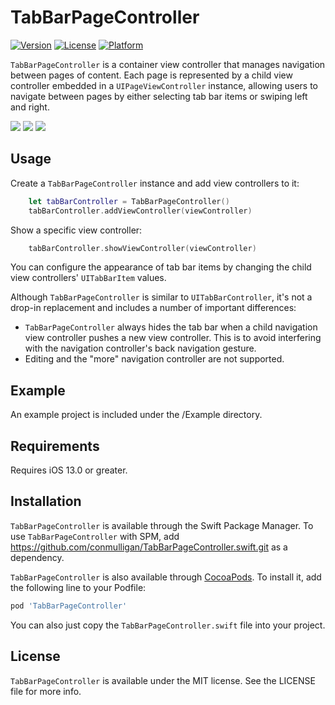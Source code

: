 # TabBarPageController

[![Version](https://img.shields.io/cocoapods/v/TabBarPageController.svg)](https://cocoapods.org/pods/TabBarPageController)
[![License](https://img.shields.io/cocoapods/l/TabBarPageController.svg)](https://cocoapods.org/pods/TabBarPageController)
[![Platform](https://img.shields.io/cocoapods/p/TabBarPageController.svg)](https://cocoapods.org/pods/TabBarPageController)

`TabBarPageController` is a container view controller that manages navigation between pages of content. Each page is represented by a child view controller embedded in a `UIPageViewController` instance, allowing users to navigate between pages by either selecting tab bar items or swiping left and right.

[![](https://raw.githubusercontent.com/conmulligan/TabBarPageController/master/Example/Screenshots/1_sm.png)](https://raw.githubusercontent.com/conmulligan/TabBarPageController/master/Example/Screenshots/1.png)
[![](https://raw.githubusercontent.com/conmulligan/TabBarPageController/master/Example/Screenshots/2_sm.png)](https://raw.githubusercontent.com/conmulligan/TabBarPageController/master/Example/Screenshots/2.png)
[![](https://raw.githubusercontent.com/conmulligan/TabBarPageController/master/Example/Screenshots/3_sm.png)](https://raw.githubusercontent.com/conmulligan/TabBarPageController/master/Example/Screenshots/3.png)

## Usage

Create a `TabBarPageController` instance and add view controllers to it:

```swift
    let tabBarController = TabBarPageController()
    tabBarController.addViewController(viewController)
```

Show a specific view controller:

```swift
    tabBarController.showViewController(viewController)
```

You can configure the appearance of tab bar items by changing the child view controllers' `UITabBarItem` values.

Although `TabBarPageController` is similar to `UITabBarController`, it's not a drop-in replacement and includes a number of important differences:

- `TabBarPageController` always hides the tab bar when a child navigation view controller pushes a new view controller. This is to avoid interfering with the navigation controller's back navigation gesture.
- Editing and the "more" navigation controller are not supported.

## Example

An example project is included under the /Example directory.

## Requirements

Requires iOS 13.0 or greater.

## Installation

`TabBarPageController` is available through the Swift Package Manager. To use `TabBarPageController` with SPM, add https://github.com/conmulligan/TabBarPageController.swift.git as a dependency.

`TabBarPageController` is also available through [CocoaPods](https://cocoapods.org). To install it, add the following line to your Podfile:

```ruby
pod 'TabBarPageController'
```

You can also just copy the `TabBarPageController.swift` file into your project.

## License

`TabBarPageController` is available under the MIT license. See the LICENSE file for more info.
